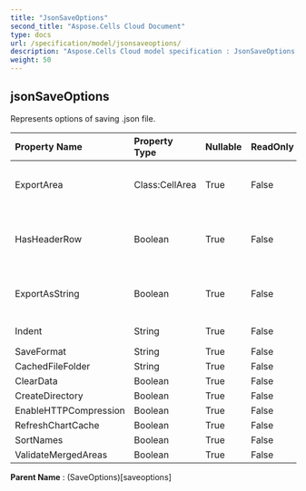 ```yaml
---
title: "JsonSaveOptions"
second_title: "Aspose.Cells Cloud Document"
type: docs
url: /specification/model/jsonsaveoptions/
description: "Aspose.Cells Cloud model specification : JsonSaveOptions. Effortlessly handle Excel and other spreadsheet documents with features like opening, generating, editing, splitting, merging, comparing, and converting."
weight: 50
---
```


## **jsonSaveOptions**

Represents options of saving .json file. 

| Property Name | Property Type | Nullable |  ReadOnly | DefaultValue | Description | 
| :- | :- | :- |:- |  :- | :- |
| ExportArea | Class:CellArea | True |  False |  | Gets or sets the exporting range. |  
| HasHeaderRow | Boolean | True |  False |  | Indicates whether the range contains header row. |  
| ExportAsString | Boolean | True |  False |  | Exports the string value of the cells to json. |  
| Indent | String | True |  False |  | Indicates the indent. |  
| SaveFormat | String | True |  False |  |  |  
| CachedFileFolder | String | True |  False |  |  |  
| ClearData | Boolean | True |  False |  |  |  
| CreateDirectory | Boolean | True |  False |  |  |  
| EnableHTTPCompression | Boolean | True |  False |  |  |  
| RefreshChartCache | Boolean | True |  False |  |  |  
| SortNames | Boolean | True |  False |  |  |  
| ValidateMergedAreas | Boolean | True |  False |  |  |  

**Parent Name** : (SaveOptions)[saveoptions]

